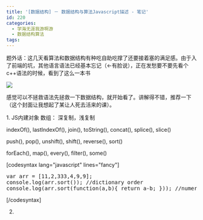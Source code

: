 ```yaml
---
title: '[数据结构] － 数据结构与算法Javascript描述 - 笔记'
id: 220
categories:
  - 学海无涯我游啊游
  - 数据结构算法
tags:
---
```


题外话：这几天看算法和数据结构有种吃自助吃撑了还要接着塞的满足感。由于入了前端的坑，其他语言语法已经基本忘记（&lt;-有脸说），正在发愁要不要先看个c++语法的时候，看到了这么一本书

![](http://www.arronlai.com/wp-content/uploads/2017/02/Screen-Shot-2017-02-24-at-3.38.20-PM-230x300.png)

感觉可以不拯救语法先拯救一下数据结构，就开始看了。讲解得不错，推荐一下（这个封面让我想起了某让人死去活来的课）。

1\. JS内建对象 数组： 深复制，浅复制

indexOf(), lastIndexOf(), join(), toString(), concat(), splice(), slice()

push(), pop(), unshift(), shift(), reverse(), sort()

forEach(), map(), every(), filter(), some()

[codesyntax lang="javascript" lines="fancy"]
<pre>var arr = [11,2,333,4,9,9];
console.log(arr.sort()); //dictionary order
console.log(arr.sort(function(a,b){ return a-b; })); //numerical order</pre>
[/codesyntax]

2.